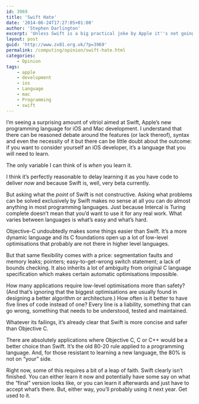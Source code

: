 ```yaml
---
id: 3969
title: 'Swift Hate'
date: '2014-06-24T17:27:05+01:00'
author: 'Stephen Darlington'
excerpt: 'Unless Swift is a big practical joke by Apple it''s not going away any time soon. Get used to it.'
layout: post
guid: 'http://www.zx81.org.uk/?p=3969'
permalink: /computing/opinion/swift-hate.html
categories:
    - Opinion
tags:
    - apple
    - development
    - ios
    - Language
    - mac
    - Programming
    - swift
---
```


I’m seeing a surprising amount of vitriol aimed at Swift, Apple’s new programming language for iOS and Mac development. I understand that there can be reasoned debate around the features (or lack thereof), syntax and even the necessity of it but there can be little doubt about the outcome: if you want to consider yourself an iOS developer, it’s a language that you will need to learn.

The only variable I can think of is *when* you learn it.

I think it’s perfectly reasonable to delay learning it as you have code to deliver *now* and because Swift is, well, very beta currently.

But asking what the *point* of Swift is not constructive. Asking what problems can be solved exclusively by Swift makes no sense at all <s></s> you can do almost anything in most programming languages. Just because Intercal is Turing complete doesn’t mean that you’d want to use it for any real work. What varies between languages is what’s easy and what’s hard.

Objective-C undoubtedly makes some things easier than Swift. It’s a more dynamic language and its C foundations open up a lot of low-level optimisations that probably are not there in higher level languages.

But that same flexibility comes with a price: segmentation faults and memory leaks; pointers; easy-to-get-wrong switch statement; a lack of bounds checking. It also inherits a lot of ambiguity from original C language specification which makes certain automatic optimisations impossible.

How many applications require low-level optimisations more than safety? (And that’s ignoring that the biggest optimisations are usually found in designing a better algorithm or architecture.) How often is it better to have five lines of code instead of one? Every line is a liability, something that can go wrong, something that needs to be understood, tested and maintained.

Whatever its failings, it’s already clear that Swift is more concise and safer than Objective C.

There are absolutely applications where Objective C, C or C++ would be a better choice than Swift. It’s the old 80-20 rule applied to a programming language. And, for those resistant to learning a new language, the 80% is not on “your” side.

Right now, some of this requires a bit of a leap of faith. Swift clearly isn’t finished. You can either learn it now and potentially have some say on what the “final” version looks like, or you can learn it afterwards and just have to accept what’s there. But, either way, you’ll probably using it next year. Get used to it.